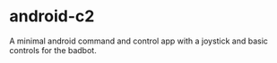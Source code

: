 # android-c2
A minimal android command and control app with a joystick and basic controls for the badbot.
